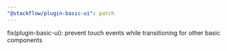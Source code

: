 ```yaml
---
"@stackflow/plugin-basic-ui": patch
---
```


fix(plugin-basic-ui): prevent touch events while transitioning for other basic components
